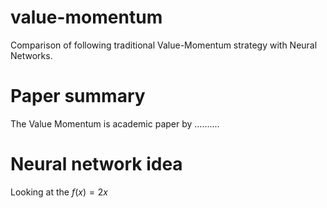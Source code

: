 # value-momentum
Comparison of following traditional Value-Momentum strategy with Neural Networks.


# Paper summary

The Value Momentum is academic paper by ..........

# Neural network idea

Looking at the $f(x)=2x$
